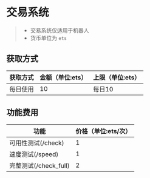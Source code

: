 # 交易系统

> - 交易系统仅适用于机器人
> - 货币单位为 `ets`

## 获取方式

| 获取方式 | 金额（单位:ets） | 上限（单位:ets） |
|------|------------|------------|
| 每日使用 | 10         | 每日10       |

## 功能费用

| 功能                | 价格（单位:ets/次） |
|-------------------|--------------|
| 可用性测试(/check)     | 1            |
| 速度测试(/speed)      | 1            |
| 完整测试(/check_full) | 2            |
